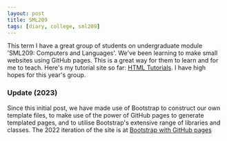 ```yaml
---
layout: post
title: SML209
tags: [diary, college, sml209]
---
```


This term I have a great group of students on undergraduate module 'SML209: Computers and Languages'. We've been learning to make small websites using GitHub pages. This is a great way for them to learn and for me to teach. Here's my tutorial site so far: [HTML Tutorials](https://martinbarge.github.io/sml5202-19-Teach/). I have high hopes for this year's group.

### Update (2023)

Since this initial post, we have made use of Bootstrap to construct our own template files, to make use of the power of GitHub pages to generate templated pages, and to utilise Bootstrap's extensive range of libraries and classes. The 2022 iteration of the site is at [Bootstrap with GitHub pages](https://martinbarge.github.io/sml5202-2022-JaneSmith/index.html)
